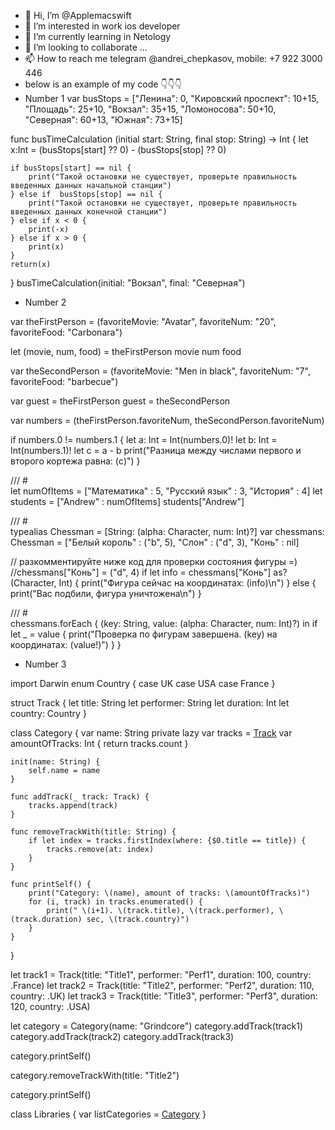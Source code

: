 - 👋 Hi, I’m @Applemacswift
- 👀 I’m interested in work ios developer
- 🌱 I’m currently learning in Netology
- 💞️ I’m looking to collaborate ...
- 📫 How to reach me telegram @andrei_chepkasov, mobile: +7 922 3000 446
- below is an example of my code 👇👇👇
- Number 1
var busStops = ["Ленина": 0,
                "Кировский проспект": 10+15,
                "Площадь": 25+10,
                "Вокзал": 35+15,
                "Ломоносова": 50+10,
                "Северная": 60+13,
                "Южная": 73+15]


func busTimeCalculation (initial start: String, final stop: String) -> Int {
    let x:Int = (busStops[start] ?? 0) - (busStops[stop] ?? 0)

    if busStops[start] == nil {
        print("Такой остановки не существует, проверьте правильность введенных данных начальной станции")
    } else if  busStops[stop] == nil {
        print("Такой остановки не существует, проверьте правильность введенных данных конечной станции")
    } else if x < 0 {
        print(-x)
    } else if x > 0 {
        print(x)
    }
    return(x)
}
busTimeCalculation(initial: "Вокзал", final: "Северная")




- Number 2

var theFirstPerson = (favoriteMovie: "Avatar",
                 favoriteNum: "20",
                 favoriteFood: "Carbonara")

let (movie, num, food) = theFirstPerson
movie
num
food

var theSecondPerson = (favoriteMovie: "Men in black",
                     favoriteNum: "7",
                     favoriteFood: "barbecue")

var guest = theFirstPerson
guest = theSecondPerson

var numbers = (theFirstPerson.favoriteNum, theSecondPerson.favoriteNum)

if numbers.0 != numbers.1 {
    let a: Int = Int(numbers.0)!
    let b: Int = Int(numbers.1)!
    let c = a - b
    print("Разница между числами первого и второго кортежа равна: \(c)")
}


/// #                          
let numOfItems = ["Математика" : 5, "Русский язык" : 3, "История" : 4]
let students = ["Andrew" : numOfItems]
students["Andrew"]


/// #                          
typealias Chessman = [String: (alpha: Character, num: Int)?]
var chessmans: Chessman = ["Белый король" : ("b", 5), "Слон" : ("d", 3), "Конь" : nil]

// разкомментируйте ниже код для проверки состояния фигуры =)
//chessmans["Конь"] = ("d", 4)
if let info = chessmans["Конь"] as? (Character, Int) {
    print("Фигура сейчас на координатах: \(info)\n")
} else {
    print("Вас подбили, фигура уничтожена\n")
}


/// #                           
chessmans.forEach { (key: String, value: (alpha: Character, num: Int)?) in
    if let _ = value {
        print("Проверка по фигурам завершена. \(key) на координатах: \(value!)")
    }
}




- Number 3

import Darwin
enum Country {
    case UK
    case USA
    case France
}

struct Track {
    let title: String
    let performer: String
    let duration: Int
    let country: Country
}

class Category {
    var name: String
    private lazy var tracks = [Track]()
    var amountOfTracks: Int {
        return tracks.count
    }
    
    init(name: String) {
        self.name = name
    }
    
    func addTrack(_ track: Track) {
        tracks.append(track)
    }
    
    func removeTrackWith(title: String) {
        if let index = tracks.firstIndex(where: {$0.title == title}) {
            tracks.remove(at: index)
        }
    }
    
    func printSelf() {
        print("Category: \(name), amount of tracks: \(amountOfTracks)")
        for (i, track) in tracks.enumerated() {
            print(" \(i+1). \(track.title), \(track.performer), \(track.duration) sec, \(track.country)")
        }
    }
}


let track1 = Track(title: "Title1", performer: "Perf1", duration: 100, country: .France)
let track2 = Track(title: "Title2", performer: "Perf2", duration: 110, country: .UK)
let track3 = Track(title: "Title3", performer: "Perf3", duration: 120, country: .USA)

let category = Category(name: "Grindcore")
category.addTrack(track1)
category.addTrack(track2)
category.addTrack(track3)

category.printSelf()

category.removeTrackWith(title: "Title2")

category.printSelf()


class Libraries {
    var listCategories = [Category]()
}
